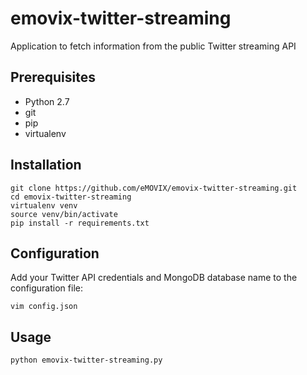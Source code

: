 # emovix-twitter-streaming
Application to fetch information from the public Twitter streaming API

## Prerequisites

 - Python 2.7
 - git
 - pip
 - virtualenv


## Installation

    git clone https://github.com/eMOVIX/emovix-twitter-streaming.git
    cd emovix-twitter-streaming
    virtualenv venv
    source venv/bin/activate
    pip install -r requirements.txt

## Configuration

Add your Twitter API credentials and MongoDB database name to the configuration file:

    vim config.json

## Usage

    python emovix-twitter-streaming.py
